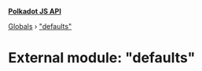 **[Polkadot JS API](../README.md)**

[Globals](../globals.md) › [&quot;defaults&quot;](_defaults_.md)

# External module: "defaults"


